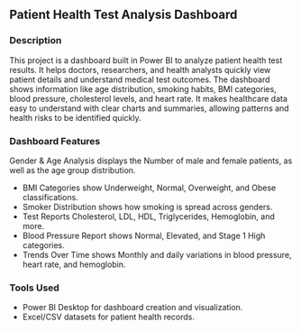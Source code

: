 ## Patient Health Test Analysis Dashboard

### Description
This project is a dashboard built in Power BI to analyze patient health test results. It helps doctors, researchers, and health analysts quickly view patient details and understand medical test outcomes. The dashboard shows information like age distribution, smoking habits, BMI categories, blood pressure, cholesterol levels, and heart rate.
It makes healthcare data easy to understand with clear charts and summaries, allowing patterns and health risks to be identified quickly.

### Dashboard Features
Gender & Age Analysis displays the Number of male and female patients, as well as the age group distribution.
- BMI Categories show Underweight, Normal, Overweight, and Obese classifications.
- Smoker Distribution shows how smoking is spread across genders.
- Test Reports Cholesterol, LDL, HDL, Triglycerides, Hemoglobin, and more.
- Blood Pressure Report shows Normal, Elevated, and Stage 1 High categories.
- Trends Over Time shows Monthly and daily variations in blood pressure, heart rate, and hemoglobin.

### Tools Used
- Power BI Desktop for dashboard creation and visualization.
- Excel/CSV datasets for patient health records.

